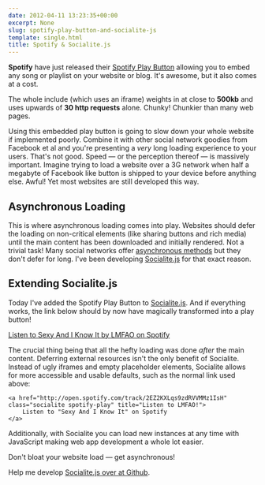 ```yaml
---
date: 2012-04-11 13:23:35+00:00
excerpt: None
slug: spotify-play-button-and-socialite-js
template: single.html
title: Spotify & Socialite.js
---
```


**Spotify** have just released their [Spotify Play Button](https://developer.spotify.com/technologies/spotify-play-button/) allowing you to embed any song or playlist on your website or blog. It's awesome, but it also comes at a cost.

The whole include (which uses an iframe) weights in at close to **500kb** and uses upwards of **30 http requests** alone. Chunky! Chunkier than many web pages.

Using this embedded play button is going to slow down your whole website if implemented poorly. Combine it with other social network goodies from Facebook et al and you're presenting a _very_ long loading experience to your users. That's not good. Speed — or the perception thereof — is massively important. Imagine trying to load a website over a 3G network when half a megabyte of Facebook like button is shipped to your device before anything else. Awful! Yet most websites are still developed this way.


## Asynchronous Loading


This is where asynchronous loading comes into play. Websites should defer the loading on non-critical elements (like sharing buttons and rich media) until the main content has been downloaded and initially rendered. Not a trivial task! Many social networks offer [asynchronous methods](http://css-tricks.com/thinking-async/) but they don't defer for long. I've been developing [Socialite.js](http://socialitejs.com/) for that exact reason.


## Extending Socialite.js


Today I've added the Spotify Play Button to [Socialite.js](http://socialitejs.com/). And if everything works, the link below should by now have magically transformed into a play button!

[Listen to Sexy And I Know It by LMFAO on Spotify](http://open.spotify.com/track/2EZ2KXLqs9zdRVVMMz1IsH)

The crucial thing being that all the hefty loading was done _after_ the main content. Deferring external resources isn't the only benefit of Socialite. Instead of ugly iframes and empty placeholder elements, Socialite allows for more accessible and usable defaults, such as the normal link used above:

````markup
<a href="http://open.spotify.com/track/2EZ2KXLqs9zdRVVMMz1IsH" class="socialite spotify-play" title="Listen to LMFAO!">
	Listen to "Sexy And I Know It" on Spotify
</a>
````

Additionally, with Socialite you can load new instances at any time with JavaScript making web app development a whole lot easier.

Don't bloat your website load — get asynchronous!

Help me develop [Socialite.js over at Github](https://github.com/dbushell/Socialite).
